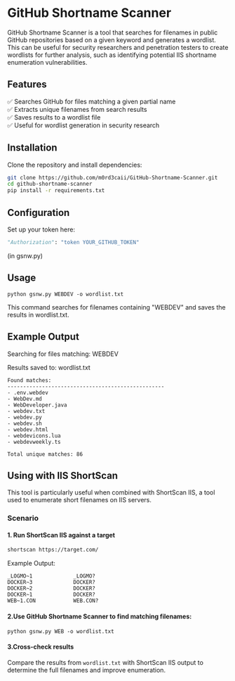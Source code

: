 # GitHub Shortname Scanner  

GitHub Shortname Scanner is a tool that searches for filenames in public GitHub repositories based on a given keyword and generates a wordlist. This can be useful for security researchers and penetration testers to create wordlists for further analysis, such as identifying potential IIS shortname enumeration vulnerabilities.  

## Features  
✅ Searches GitHub for files matching a given partial name  
✅ Extracts unique filenames from search results  
✅ Saves results to a wordlist file  
✅ Useful for wordlist generation in security research  

## Installation  
Clone the repository and install dependencies:  

```bash
git clone https://github.com/m0rd3caii/GitHub-Shortname-Scanner.git
cd github-shortname-scanner
pip install -r requirements.txt
```

## Configuration

Set up your token here:

```py
"Authorization": "token YOUR_GITHUB_TOKEN"
```
(in gsnw.py)

## Usage

```
python gsnw.py WEBDEV -o wordlist.txt
```
This command searches for filenames containing "WEBDEV" and saves the results in wordlist.txt.

## Example Output

Searching for files matching: WEBDEV

Results saved to: wordlist.txt
```
Found matches:
--------------------------------------------------
- .env.webdev
- WebDev.md
- WebDeveloper.java
- webdev.txt
- webdev.py
- webdev.sh
- webdev.html
- webdevicons.lua
- webdevweekly.ts

Total unique matches: 86
```

## Using with IIS ShortScan

This tool is particularly useful when combined with ShortScan IIS, a tool used to enumerate short filenames on IIS servers.

### Scenario

#### 1. Run ShortScan IIS against a target  

```bash
shortscan https://target.com/
```
Example Output:
```
_LOGMO~1             _LOGMO?    
DOCKER~3             DOCKER?    
DOCKER~2             DOCKER?    
DOCKER~1             DOCKER?    
WEB~1.CON            WEB.CON?   
```
#### 2.Use GitHub Shortname Scanner to find matching filenames:

```
python gsnw.py WEB -o wordlist.txt
```

#### 3.Cross-check results

Compare the results from ``wordlist.txt`` with ShortScan IIS output to determine the full filenames and improve enumeration.










